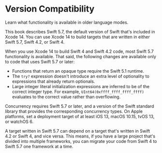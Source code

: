 # Version Compatibility

Learn what functionality is available in older language modes.

This book describes Swift 5.7,
the default version of Swift that's included in Xcode 14.
You can use Xcode 14 to build targets
that are written in either Swift 5.7, Swift 4.2, or Swift 4.

<!--
  - test: `swift-version`
  
  ```swifttest
  >> #if swift(>=5.7.1)
  >>     print("Too new")
  >> #elseif swift(>=5.7)
  >>     print("Just right")
  >> #else
  >>     print("Too old")
  >> #endif
  << Just right
  ```
-->

When you use Xcode 14 to build Swift 4 and Swift 4.2 code,
most Swift 5.7 functionality is available.
That said,
the following changes are available only to code that uses Swift 5.7 or later:

- Functions that return an opaque type require the Swift 5.1 runtime.
- The `try?` expression doesn't introduce an extra level of optionality
  to expressions that already return optionals.
- Large integer literal initialization expressions are inferred
  to be of the correct integer type.
  For example, `UInt64(0xffff_ffff_ffff_ffff)` evaluates to the correct value
  rather than overflowing.

Concurrency requires Swift 5.7 or later,
and a version of the Swift standard library
that provides the corresponding concurrency types.
On Apple platforms, set a deployment target
of at least iOS 13, macOS 10.15, tvOS 13, or watchOS 6.

A target written in Swift 5.7 can depend on
a target that's written in Swift 4.2 or Swift 4,
and vice versa.
This means, if you have a large project
that's divided into multiple frameworks,
you can migrate your code from Swift 4 to Swift 5.7
one framework at a time.

<!--
This source file is part of the Swift.org open source project

Copyright (c) 2014 - 2022 Apple Inc. and the Swift project authors
Licensed under Apache License v2.0 with Runtime Library Exception

See https://swift.org/LICENSE.txt for license information
See https://swift.org/CONTRIBUTORS.txt for the list of Swift project authors
-->
